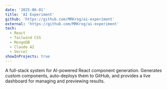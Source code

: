 ```yaml
---
date: '2025-06-01'
title: 'AI Experiment'
github: 'https://github.com/MRKrog/ai-experiment'
external: 'https://github.com/MRKrog/ai-experiment'
tech:
  - React
  - Tailwind CSS
  - MongoDB
  - Claude AI
  - Vercel
showInProjects: true
---
```


A full-stack system for AI-powered React component generation. Generates custom components, auto-deploys them to GitHub, and provides a live dashboard for managing and previewing results.